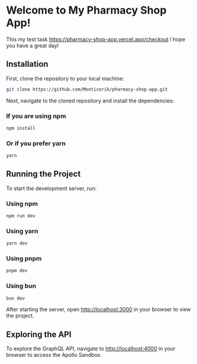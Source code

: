 # Welcome to My Pharmacy Shop App!

This my test task https://pharmacy-shop-app.vercel.app/checkout I hope you have a great day!

## Installation

First, clone the repository to your local machine:

```bash
git clone https://github.com/Monticorik/pharmacy-shop-app.git
```

Next, navigate to the cloned repository and install the dependencies:

### If you are using npm
```bash
npm install
```

### Or if you prefer yarn
```bash
yarn
```

## Running the Project

To start the development server, run:

### Using npm
```bash
npm run dev
```

### Using yarn
```bash
yarn dev
```

### Using pnpm
```bash
pnpm dev
```

### Using bun
```bash
bun dev
```

After starting the server, open [http://localhost:3000](http://localhost:3000) in your browser to view the project.

## Exploring the API

To explore the GraphQL API, navigate to [http://localhost:4000](http://localhost:4000) in your browser to access the Apollo Sandbox.


